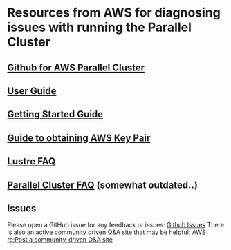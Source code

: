 # Resources from AWS for diagnosing issues with running the Parallel Cluster

## <a href="https://github.com/aws/aws-parallelcluster">Github for AWS Parallel Cluster</a>

## <a href="https://docs.aws.amazon.com/parallelcluster/latest/ug/what-is-aws-parallelcluster.html">User Guide</a>

## <a href="https://docs.aws.amazon.com/parallelcluster/latest/ug/getting_started.html">Getting Started Guide</a>

## <a href="https://docs.aws.amazon.com/AWSEC2/latest/UserGuide/ec2-key-pairs.html">Guide to obtaining AWS Key Pair</a>

## <a href="https://aws.amazon.com/fsx/lustre/faqs/">Lustre FAQ</a>

## <a href="https://aws.amazon.com/hpc/faqs/#AWS_ParallelCluster">Parallel Cluster FAQ</a> (somewhat outdated..)

## Issues

Please open a GitHub issue for any feedback or issues: <a href="https://github.com/aws/aws-parallelcluster/issues">Github Issues</a>
There is also an active community driven Q&A site that may be helpful: <a href="https://repost.aws/">AWS re:Post a community-driven Q&A site</a>
